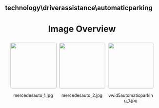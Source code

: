 ## technology\driverassistance\automaticparking


<style>
    .image-gallery {
        display: flex;
        flex-wrap: wrap;
        gap: 10px;
        justify-content: center;
        padding: 10px;
    }
    .image-gallery img {
        width: 150px;
        height: auto;
        border: 1px solid #ddd;
        border-radius: 5px;
    }
    .image-gallery div {
        flex: 1 1 calc(33.333% - 20px); /* Three images per row on large screens */
        max-width: 150px;
        text-align: center;
    }
    @media (max-width: 768px) {
        .image-gallery div {
            flex: 1 1 calc(50% - 20px); /* Two images per row on medium screens */
        }
    }
    @media (max-width: 480px) {
        .image-gallery div {
            flex: 1 1 100%; /* One image per row on small screens */
        }
    }
</style>
<h1 style ="text-align: center;"> Image Overview </h1> <div class="image-gallery">
<div>
<img src="https://media.evkx.net/multimedia/technology/driverassistance/automaticparking/mercedesauto_1_st.jpg">
<p>mercedesauto_1.jpg</p>
</div>
<div>
<img src="https://media.evkx.net/multimedia/technology/driverassistance/automaticparking/mercedesauto_2_st.jpg">
<p>mercedesauto_2.jpg</p>
</div>
<div>
<img src="https://media.evkx.net/multimedia/technology/driverassistance/automaticparking/vwid5automaticparking_1_st.jpg">
<p>vwid5automaticparking_1.jpg</p>
</div>
</div>
